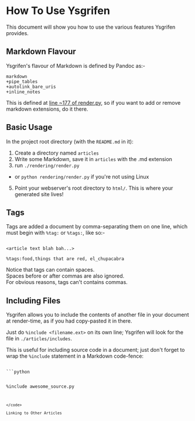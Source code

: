 How To Use Ysgrifen
=====


This document will show you how to use the various features Ysgrifen provides.

Markdown Flavour
------

Ysgrifen's flavour of Markdown is defined by Pandoc as:-

```
markdown
+pipe_tables
+autolink_bare_uris
+inline_notes
```

This is defined at [line ~177 of render.py](https://github.com/medavox/Ysgrifen/blob/master/rendering/render.py#L177),
so if you want to add or remove markdown extensions, do it there.

Basic Usage
------

In the project root directory (with the `README.md` in it):

1. Create a directory named `articles`
2. Write some Markdown, save it in `articles` with the .md extension
3. run `./rendering/render.py`
  - or `python rendering/render.py` if you're not using Linux
5. Point your webserver's root directory to `html/`. This is where your generated site lives!



Tags
----

Tags are added a document by comma-separating them on one line, which must begin with `%tag:` or `%tags:`, like so:-

```

<article text blah bah...>

%tags:food,things that are red, el_chupacabra

```

Notice that tags can contain spaces.  
Spaces before or after commas are also ignored.  
For obvious reasons, tags can't contains commas.  


Including Files
------

Ysgrifen allows you to include the contents of another file in your document at render-time,
as if you had copy-pasted it in there.

Just do `%include <filename.ext>` on its own line; Ysgrifen will look for the file in `./articles/includes`.

This is useful for including source code in a document; just don't forget to wrap the `%include`
statement in a Markdown code-fence:

<code>
```python

%include awesome_source.py

```
</code>

Linking to Other Articles
